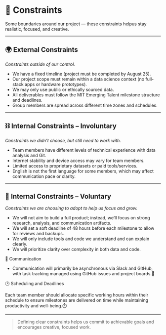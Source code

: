 # 🧱 Constraints

Some boundaries around our project — these constraints helpus
stay realistic, focused, and creative.

---

## 🌍 External Constraints  

_Constraints outside of our control._

- We have a fixed timeline (project must be completed by August 25).
- Our project scope must remain within a data science context
(no full-stack apps or hardware prototypes).
- We may only use public or ethically sourced data.
- All deliverables must follow the MIT Emerging Talent milestone structure and deadlines.
- Group members are spread across different time zones and schedules.

---

## ⛓️ Internal Constraints – Involuntary  

_Constraints we didn’t choose, but still need to work with._

- Team members have different levels of technical experience with data analysis
and Git.
- Internet stability and device access may vary for team members.
- Limited access to proprietary datasets or paid tools/services.
- English is not the first language for some members, which may
affect communication pace or clarity.

---

## 🎯 Internal Constraints – Voluntary  

_Constraints we are choosing to adopt to help us focus and grow._

- We will not aim to build a full product; instead, we’ll focus on strong research,
analysis, and communication artifacts.
- We will set a soft deadline of 48 hours before each milestone
to allow for reviews and backups.
- We will only include tools and code we understand and can explain clearly.
- We will prioritize clarity over complexity in both data and code.

📨 Communication

- Communication will primarily be asynchronous via Slack and GitHub,
with task tracking managed using GitHub issues and project boards.💬

🕒 Scheduling and Deadlines

Each team member should allocate specific working hours within their schedule
to ensure milestones are delivered on time while maintaining productivity and well-being.⏱️

---

> Defining clear constraints helps us commit to achievable goals and encourages
> creative, focused work.
>
